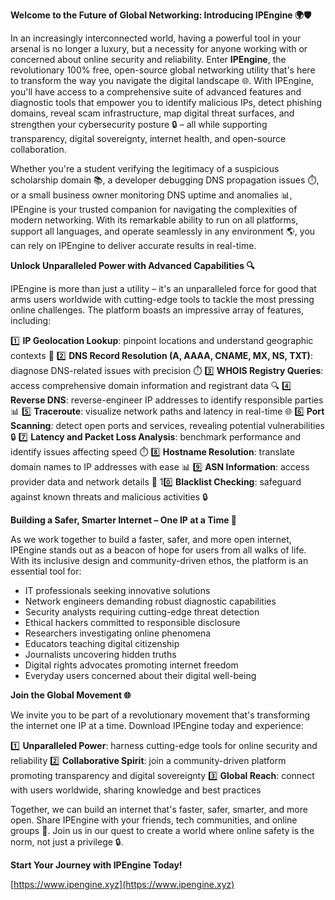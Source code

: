 **Welcome to the Future of Global Networking: Introducing IPEngine 🌍🛡️**

In an increasingly interconnected world, having a powerful tool in your arsenal is no longer a luxury, but a necessity for anyone working with or concerned about online security and reliability. Enter **IPEngine**, the revolutionary 100% free, open-source global networking utility that's here to transform the way you navigate the digital landscape 🌐. With IPEngine, you'll have access to a comprehensive suite of advanced features and diagnostic tools that empower you to identify malicious IPs, detect phishing domains, reveal scam infrastructure, map digital threat surfaces, and strengthen your cybersecurity posture 🔒 – all while supporting transparency, digital sovereignty, internet health, and open-source collaboration.

Whether you're a student verifying the legitimacy of a suspicious scholarship domain 📚, a developer debugging DNS propagation issues ⏱️, or a small business owner monitoring DNS uptime and anomalies 📊, IPEngine is your trusted companion for navigating the complexities of modern networking. With its remarkable ability to run on all platforms, support all languages, and operate seamlessly in any environment 🌎, you can rely on IPEngine to deliver accurate results in real-time.

**Unlock Unparalleled Power with Advanced Capabilities 🔍**

IPEngine is more than just a utility – it's an unparalleled force for good that arms users worldwide with cutting-edge tools to tackle the most pressing online challenges. The platform boasts an impressive array of features, including:

1️⃣ **IP Geolocation Lookup**: pinpoint locations and understand geographic contexts 📍
2️⃣ **DNS Record Resolution (A, AAAA, CNAME, MX, NS, TXT)**: diagnose DNS-related issues with precision ⏱️
3️⃣ **WHOIS Registry Queries**: access comprehensive domain information and registrant data 🔍
4️⃣ **Reverse DNS**: reverse-engineer IP addresses to identify responsible parties 📊
5️⃣ **Traceroute**: visualize network paths and latency in real-time 🌐
6️⃣ **Port Scanning**: detect open ports and services, revealing potential vulnerabilities 🔒
7️⃣ **Latency and Packet Loss Analysis**: benchmark performance and identify issues affecting speed ⏱️
8️⃣ **Hostname Resolution**: translate domain names to IP addresses with ease 📊
9️⃣ **ASN Information**: access provider data and network details 👥
10️⃣ **Blacklist Checking**: safeguard against known threats and malicious activities 🔒

**Building a Safer, Smarter Internet – One IP at a Time 🚀**

As we work together to build a faster, safer, and more open internet, IPEngine stands out as a beacon of hope for users from all walks of life. With its inclusive design and community-driven ethos, the platform is an essential tool for:

* IT professionals seeking innovative solutions
* Network engineers demanding robust diagnostic capabilities
* Security analysts requiring cutting-edge threat detection
* Ethical hackers committed to responsible disclosure
* Researchers investigating online phenomena
* Educators teaching digital citizenship
* Journalists uncovering hidden truths
* Digital rights advocates promoting internet freedom
* Everyday users concerned about their digital well-being

**Join the Global Movement 🌐**

We invite you to be part of a revolutionary movement that's transforming the internet one IP at a time. Download IPEngine today and experience:

1️⃣ **Unparalleled Power**: harness cutting-edge tools for online security and reliability
2️⃣ **Collaborative Spirit**: join a community-driven platform promoting transparency and digital sovereignty
3️⃣ **Global Reach**: connect with users worldwide, sharing knowledge and best practices

Together, we can build an internet that's faster, safer, smarter, and more open. Share IPEngine with your friends, tech communities, and online groups 🤝. Join us in our quest to create a world where online safety is the norm, not just a privilege 🔒.

**Start Your Journey with IPEngine Today!**

[https://www.ipengine.xyz](https://www.ipengine.xyz)